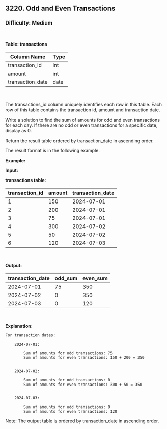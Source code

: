 ## 3220. Odd and Even Transactions
### Difficulty: Medium
<br>


**Table: transactions**

| Column Name      | Type | 
|------------------|------|
| transaction_id   | int  |
| amount           | int  |
| transaction_date | date |
<br>

The transactions_id column uniquely identifies each row in this table.
Each row of this table contains the transaction id, amount and transaction date.


Write a solution to find the sum of amounts for odd and even transactions for each day. If there are no odd or even transactions for a specific date, display as 0.

Return the result table ordered by transaction_date in ascending order.

The result format is in the following example.


**Example:**


**Input:**



**transactions table:**

| transaction_id | amount | transaction_date |
|----------------|--------|------------------|
| 1              | 150    | 2024-07-01       |
| 2              | 200    | 2024-07-01       |
| 3              | 75     | 2024-07-01       |
| 4              | 300    | 2024-07-02       |
| 5              | 50     | 2024-07-02       |
| 6              | 120    | 2024-07-03       |
<br>

  

**Output:**

| transaction_date | odd_sum | even_sum |
|------------------|---------|----------|
| 2024-07-01       | 75      | 350      |
| 2024-07-02       | 0       | 350      |
| 2024-07-03       | 0       | 120      |
<br>

  

**Explanation:**




	For transaction dates:
	
		2024-07-01:
		
			Sum of amounts for odd transactions: 75
			Sum of amounts for even transactions: 150 + 200 = 350
		
		
		2024-07-02:
		
			Sum of amounts for odd transactions: 0
			Sum of amounts for even transactions: 300 + 50 = 350
		
		
		2024-07-03:
		
			Sum of amounts for odd transactions: 0
			Sum of amounts for even transactions: 120
		
		
	
	


Note: The output table is ordered by transaction_date in ascending order.

